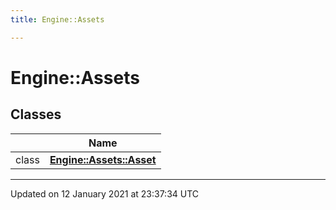 ```yaml
---
title: Engine::Assets

---
```


# Engine::Assets

## Classes

|                | Name           |
| -------------- | -------------- |
| class | **[Engine::Assets::Asset](/Classes/classEngine_1_1Assets_1_1Asset.md)**  |






-------------------------------

Updated on 12 January 2021 at 23:37:34 UTC